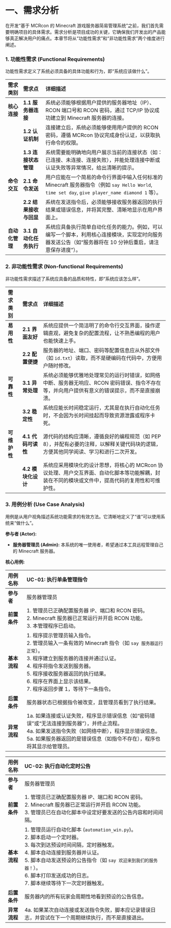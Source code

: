 # 一、需求分析

在开发“基于 MCRcon 的 Minecraft 游戏服务器简易管理系统”之前，我们首先需要明确项目的具体需求。需求分析是项目成功的关键，它确保我们开发出的产品能够真正解决用户的痛点。本章节将从“功能性需求”和“非功能性需求”两个维度进行阐述。

### 1. 功能性需求 (Functional Requirements)

功能性需求定义了系统必须具备的具体功能和行为，即“系统应该做什么”。

| 需求类别       | 需求点                 | 详细描述                                                                                                                                                 |
| :------------- | :--------------------- | :------------------------------------------------------------------------------------------------------------------------------------------------------- |
| **核心连接**   | **1.1 服务器连接**     | 系统必须能够根据用户提供的服务器地址（IP）、RCON 端口号和 RCON 密码，通过 TCP/IP 协议成功建立到 Minecraft 服务器的连接。                                 |
|                | **1.2 认证机制**       | 连接建立后，系统必须能够使用用户提供的 RCON 密码，遵循 MCRcon 协议完成身份认证，以获取执行命令的权限。                                                   |
|                | **1.3 连接状态管理**   | 系统需要能明确地向用户展示当前的连接状态（如：已连接、未连接、连接失败），并能处理连接中断或认证失败等异常情况，给出清晰的提示。                         |
| **命令交互**   | **2.1 命令发送**       | 用户应能在一个简易的命令行界面中输入任何标准的 Minecraft 服务器指令（例如 `say Hello World`, `time set day`, `give player_name diamond 1` 等）。         |
|                | **2.2 结果接收与回显** | 系统在发送指令后，必须能够接收服务器返回的执行结果或错误信息，并将其完整、清晰地显示在用户界面上。                                                       |
| **自动化管理** | **3.1 自动化任务执行** | 系统应具备执行简单自动化任务的能力。例如，可以编写一个脚本，利用核心连接模块，实现定时向服务器发送公告（如“服务器将在 10 分钟后重启，请注意保存进度”）。 |

### 2. 非功能性需求 (Non-functional Requirements)

非功能性需求描述了系统应具备的品质和特性，即“系统应该怎么样”。

| 需求类别     | 需求点             | 详细描述                                                                                                                                         |
| :----------- | :----------------- | :----------------------------------------------------------------------------------------------------------------------------------------------- |
| **易用性**   | **2.1 界面友好**   | 系统应提供一个简洁明了的命令行交互界面，操作逻辑直观，避免复杂的配置流程，让不熟悉编程的用户也能快速上手。                                       |
|              | **2.2 配置便捷**   | 服务器的地址、端口、密码等配置信息应从外部文件（如 `id.txt`）读取，而不是硬编码在代码中，方便用户随时修改。                                      |
| **可靠性**   | **3.1 异常处理**   | 系统必须能够优雅地处理常见的运行时错误，如网络中断、服务器无响应、RCON 密码错误、指令不存在等，并向用户提供有意义的错误提示，而不是直接崩溃。    |
|              | **3.2 稳定性**     | 系统应能长时间稳定运行，尤其是在执行自动化任务时，不会因为长时间挂起而导致资源泄露或程序卡死。                                                   |
| **可维护性** | **4.1 代码可读性** | 源代码的结构应清晰，遵循良好的编程规范（如 PEP 8），并配有必要的注释，以解释关键代码块的逻辑，方便其他同学阅读、学习和进行二次开发。             |
|              | **4.2 模块化设计** | 系统应采用模块化的设计思想，将核心的 MCRcon 协议处理、用户交互界面、自动化脚本等功能解耦，封装在不同的模块或文件中，提高代码的复用性和可维护性。 |

### 3. 用例分析 (Use Case Analysis)

用例是从用户视角描述系统功能需求的有效方法。它清晰地定义了“谁”可以使用系统来“做什么”。

**参与者 (Actor):**

-   **服务器管理员 (Admin):** 本系统的唯一使用者，希望通过本工具远程管理自己的 Minecraft 服务器。

**核心用例:**

| 用例名称     | UC-01: 执行单条管理指令                                                                                                                                                                                                                                                               |
| :----------- | :------------------------------------------------------------------------------------------------------------------------------------------------------------------------------------------------------------------------------------------------------------------------------------ |
| **参与者**   | 服务器管理员                                                                                                                                                                                                                                                                          |
| **前置条件** | 1. 管理员已正确配置服务器 IP、端口和 RCON 密码。<br>2. Minecraft 服务器已正常运行并开启 RCON 功能。<br>3. 本管理程序已启动。                                                                                                                                                          |
| **基本流程** | 1. 程序提示管理员输入指令。<br>2. 管理员输入一条有效的 Minecraft 指令（如 `say 服务器运行正常`）。<br>3. 程序建立到服务器的连接并通过认证。<br>4. 程序将指令发送到服务器。<br>5. 程序接收服务器返回的执行结果。<br>6. 程序在界面上显示该结果。<br>7. 程序返回步骤 1，等待下一条指令。 |
| **后置条件** | 服务器状态已根据指令被改变，且管理员看到了执行结果。                                                                                                                                                                                                                                  |
| **异常流程** | 1a. 如果连接或认证失败，程序显示错误信息（如“密码错误”或“无法连接到服务器”），并终止流程。<br>4a. 如果发送指令失败（如网络中断），程序显示错误信息。<br>5a. 如果服务器返回的是错误信息（如指令不存在），程序也将其显示给管理员。                                                      |

| 用例名称     | UC-02: 执行自动化定时公告                                                                                                                                                                                                                                                                        |
| :----------- | :----------------------------------------------------------------------------------------------------------------------------------------------------------------------------------------------------------------------------------------------------------------------------------------------- |
| **参与者**   | 服务器管理员                                                                                                                                                                                                                                                                                     |
| **前置条件** | 1. 管理员已正确配置服务器 IP、端口和 RCON 密码。<br>2. Minecraft 服务器已正常运行并开启 RCON 功能。<br>3. 管理员已在自动化脚本中设定好要发送的公告内容和时间间隔。                                                                                                                               |
| **基本流程** | 1. 管理员运行自动化脚本 (`automation_win.py`)。<br>2. 脚本启动一个定时器。<br>3. 每次到达预设时间间隔，定时器触发。<br>4. 脚本自动连接到服务器并认证。<br>5. 脚本自动发送预设的公告指令（如 `say 欢迎来到我们的服务器！`）。<br>6. 脚本打印发送成功的日志。<br>7. 脚本继续等待下一次定时器触发。 |
| **后置条件** | 服务器内的所有玩家会周期性地看到预设的公告信息。                                                                                                                                                                                                                                                 |
| **异常流程** | 4a. 如果某次自动连接或发送指令失败，脚本应记录错误日志，并尝试在下一个周期继续执行，而不是直接退出。                                                                                                                                                                                             |
